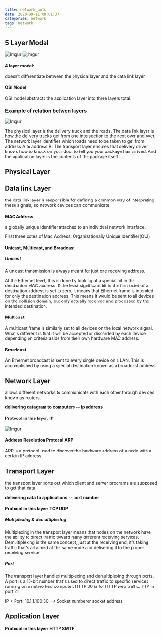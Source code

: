 ```yaml
---
title: network_nots
date: 2020-09-11 00:01:37
categories: network
tags: network
---
```


## 5 Layer Model
![Imgur](/images/Computer_Networking/5layer.png)
![Imgur](/images/Computer_Networking/Encapsulation.png)

#### 4 layer model: 
doesn’t differentiate between the physical layer and the data link layer

#### OSI Model
OSI model abstracts the application layer into three layers total.

### Example of relation betwen layers
![Imgur](/images/Computer_Networking/5layer_example.png)

The physical layer is the delivery truck and the roads.
The data link layer is how the delivery trucks
get from one intersection to the next over and over.
The network layer identifies which roads need
to be taken to get from address A to address B.
The transport layer ensures that delivery driver knows
how to knock on your door to tell you your package has arrived.
And the application layer is the contents of the package itself. 

## Physical Layer

## Data link Layer	
the data link layer is responsible for
defining a common way of interpreting these signals,
so network devices can communicate. 

#### MAC Address
a globally unique identifier attached to an individual network interface. 

First three octes of Mac Address: Organizationally Unique Identifier(OUI)

#### Unicast, Multicast, and Broadcast
##### Unicast
A unicast transmission is always meant for just one receiving address.

At the Ethernet level,
this is done by looking at a special bit in the destination MAC address.
If the least significant bit in the first octet of a destination address is set
to zero, it means that Ethernet frame is intended for only the destination address.
This means it would be sent to all devices on the collision domain, but
only actually received and processed by the intended destination. 

#### Multicast
A multicast frame is similarly set to all devices on the local network signal.
What's different is that it will be accepted or discarded by each device
depending on criteria aside from their own hardware MAC address. 

#### Broadcast
An Ethernet broadcast is sent to every single device on a LAN.
This is accomplished by using a special destination known as a broadcast address

## Network Layer
allows different networks to
communicate with each other through devices known as routers.

**delivering datagram to computers -- ip address**

#### Protocol in this layer: IP
![Imgur](/images/Computer_Networking/IPHeader.png)

#### Address Resolution Protocal ARP
ARP is a protocol used to discover the hardware address of a node with a certain
IP address. 
## Transport Layer
the transport layer sorts out which client and server programs are supposed to get that data.

**delivering data to applications -- port number**

#### Protocol in this layer: TCP UDP
##### Multiplexing & demultiplexing
Multiplexing in the transport layer means that nodes on the network have the ability
to direct traffic toward many different receiving services.
Demultiplexing is the same concept, just at the receiving end,
it's taking traffic that's all aimed at the same node and
delivering it to the proper receiving service. 
##### Port
The transport layer handles multiplexing and demultiplexing through ports.
A port is a 16-bit number
that's used to direct traffic to specific services running on a networked computer. HTTP 80 is for HTTP web traffic. FTP in port 21

IP + Port: 10.1.1.100:80 --> Socket numberor socket address

## Application Layer

#### Protocol in this layer: HTTP SMTP
